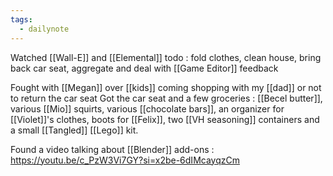 ```yaml
---
tags:
  - dailynote
---
```

Watched [[Wall-E]] and [[Elemental]]
todo : fold clothes, clean house, bring back car seat, aggregate and deal with [[Game Editor]] feedback

Fought with [[Megan]] over [[kids]] coming shopping with my [[dad]] or not to return the car seat
Got the car seat and a few groceries : [[Becel butter]], various [[Mio]] squirts, various [[chocolate bars]], an organizer for [[Violet]]'s clothes, boots for [[Felix]], two [[VH seasoning]] containers and a small [[Tangled]] [[Lego]] kit.

Found a video talking about [[Blender]] add-ons : https://youtu.be/c_PzW3Vi7GY?si=x2be-6dIMcayqzCm



